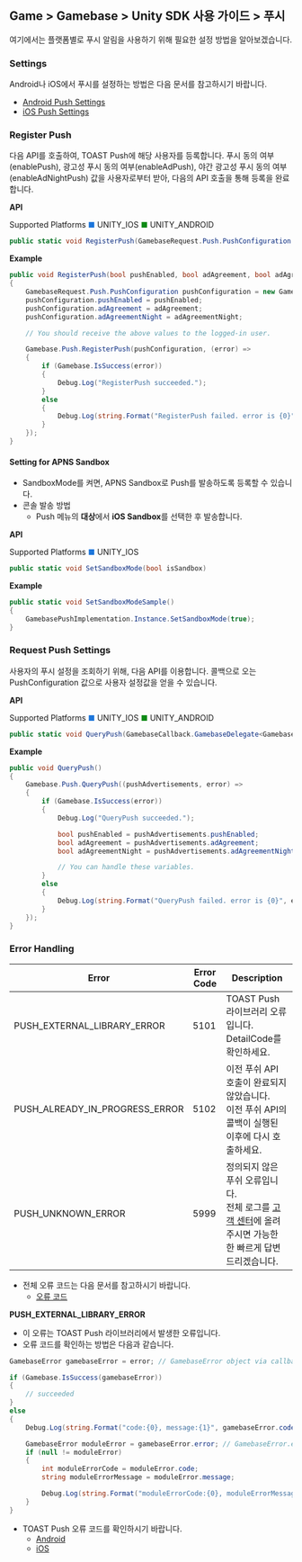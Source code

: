 ## Game > Gamebase > Unity SDK 사용 가이드 > 푸시

여기에서는 플랫폼별로 푸시 알림을 사용하기 위해 필요한 설정 방법을 알아보겠습니다.

### Settings


Android나 iOS에서 푸시를 설정하는 방법은 다음 문서를 참고하시기 바랍니다.<br/>

* [Android Push Settings](aos-push#settings)<br/>
* [iOS Push Settings](ios-push#settings)


### Register Push

다음 API를 호출하여, TOAST Push에 해당 사용자를 등록합니다.
푸시 동의 여부(enablePush), 광고성 푸시 동의 여부(enableAdPush), 야간 광고성 푸시 동의 여부(enableAdNightPush) 값을 사용자로부터 받아, 다음의 API 호출을 통해 등록을 완료합니다.


**API**

Supported Platforms
<span style="color:#1D76DB; font-size: 10pt">■</span> UNITY_IOS
<span style="color:#0E8A16; font-size: 10pt">■</span> UNITY_ANDROID

```cs
public static void RegisterPush(GamebaseRequest.Push.PushConfiguration pushConfiguration, GamebaseCallback.ErrorDelegate callback)
```

**Example**

```cs
public void RegisterPush(bool pushEnabled, bool adAgreement, bool adAgreementNight)
{
    GamebaseRequest.Push.PushConfiguration pushConfiguration = new GamebaseRequest.Push.PushConfiguration();
    pushConfiguration.pushEnabled = pushEnabled;
    pushConfiguration.adAgreement = adAgreement;
    pushConfiguration.adAgreementNight = adAgreementNight;

	// You should receive the above values to the logged-in user.

    Gamebase.Push.RegisterPush(pushConfiguration, (error) =>
    {
        if (Gamebase.IsSuccess(error))
        {
        	Debug.Log("RegisterPush succeeded.");
        }
        else
        {
            Debug.Log(string.Format("RegisterPush failed. error is {0}", error));
        }
    });
}
```

#### Setting for APNS Sandbox
* SandboxMode를 켜면, APNS Sandbox로 Push를 발송하도록 등록할 수 있습니다.
* 콘솔 발송 방법
    * Push 메뉴의 **대상**에서 **iOS Sandbox**를 선택한 후 발송합니다.

**API**

Supported Platforms
<span style="color:#1D76DB; font-size: 10pt">■</span> UNITY_IOS

```cs
public static void SetSandboxMode(bool isSandbox)
```

**Example**

```cs
public static void SetSandboxModeSample()
{
    GamebasePushImplementation.Instance.SetSandboxMode(true);
}
```

### Request Push Settings

사용자의 푸시 설정을 조회하기 위해, 다음 API를 이용합니다.
콜백으로 오는 PushConfiguration 값으로 사용자 설정값을 얻을 수 있습니다.

**API**

Supported Platforms
<span style="color:#1D76DB; font-size: 10pt">■</span> UNITY_IOS
<span style="color:#0E8A16; font-size: 10pt">■</span> UNITY_ANDROID

```cs
public static void QueryPush(GamebaseCallback.GamebaseDelegate<GamebaseResponse.Push.PushConfiguration> callback)
```

**Example**

```cs
public void QueryPush()
{
    Gamebase.Push.QueryPush((pushAdvertisements, error) =>
    {
        if (Gamebase.IsSuccess(error))
        {
            Debug.Log("QueryPush succeeded.");

            bool pushEnabled = pushAdvertisements.pushEnabled;
            bool adAgreement = pushAdvertisements.adAgreement;
            bool adAgreementNight = pushAdvertisements.adAgreementNight;

            // You can handle these variables.
        }
        else
        {
            Debug.Log(string.Format("QueryPush failed. error is {0}", error));
        }
    });
}
```

### Error Handling

| Error                          | Error Code | Description                              |
| ------------------------------ | ---------- | ---------------------------------------- |
| PUSH_EXTERNAL_LIBRARY_ERROR    | 5101       | TOAST Push 라이브러리 오류입니다.<br>DetailCode를 확인하세요. |
| PUSH_ALREADY_IN_PROGRESS_ERROR | 5102 | 이전 푸쉬 API 호출이 완료되지 않았습니다.<br>이전 푸쉬 API의 콜백이 실행된 이후에 다시 호출하세요. |
| PUSH_UNKNOWN_ERROR             | 5999       | 정의되지 않은 푸쉬 오류입니다.<br>전체 로그를 [고객 센터](https://toast.com/support/inquiry)에 올려 주시면 가능한 한 빠르게 답변 드리겠습니다. |

* 전체 오류 코드는 다음 문서를 참고하시기 바랍니다.
    * [오류 코드](./error-code/#client-sdk)

**PUSH_EXTERNAL_LIBRARY_ERROR**

* 이 오류는 TOAST Push 라이브러리에서 발생한 오류입니다.
* 오류 코드를 확인하는 방법은 다음과 같습니다.

```cs
GamebaseError gamebaseError = error; // GamebaseError object via callback

if (Gamebase.IsSuccess(gamebaseError))
{
    // succeeded
}
else
{
    Debug.Log(string.Format("code:{0}, message:{1}", gamebaseError.code, gamebaseError.message));

    GamebaseError moduleError = gamebaseError.error; // GamebaseError.error object from external module
    if (null != moduleError)
    {
        int moduleErrorCode = moduleError.code;
        string moduleErrorMessage = moduleError.message;

        Debug.Log(string.Format("moduleErrorCode:{0}, moduleErrorMessage:{1}", moduleErrorCode, moduleErrorMessage));
    }
}
```

* TOAST Push 오류 코드를 확인하시기 바랍니다.
    * [Android](aos-push#error-handling)<br/>
    * [iOS](ios-push#error-handling)


